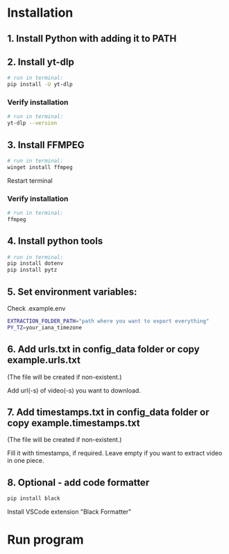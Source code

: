 # Installation

## 1. Install Python with adding it to PATH

## 2. Install yt-dlp

```bash
# run in terminal:
pip install -U yt-dlp
```

### Verify installation

```bash
# run in terminal:
yt-dlp --version
```

## 3. Install FFMPEG

```bash
# run in terminal:
winget install ffmpeg
```

Restart terminal

### Verify installation

```bash
# run in terminal:
ffmpeg
```

## 4. Install python tools

```bash
# run in terminal:
pip install dotenv
pip install pytz
```

## 5. Set environment variables:

Check .example.env

```bash
EXTRACTION_FOLDER_PATH="path where you want to export everything"
PY_TZ=your_iana_timezone
```

## 6. Add urls.txt in config_data folder or copy example.urls.txt
(The file will be created if non-existent.)

Add url(-s) of video(-s) you want to download.

## 7. Add timestamps.txt in config_data folder or copy example.timestamps.txt
(The file will be created if non-existent.)

Fill it with timestamps, if required.
Leave empty if you want to extract video in one piece.

## 8. Optional - add code formatter

```bash
pip install black
```

Install VSCode extension "Black Formatter"

# Run program
